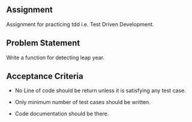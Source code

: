## Assignment 
Assignment for practicing tdd i.e. Test Driven Development.

## Problem Statement
Write a function for detecting leap year.

## Acceptance Criteria
- No Line of code should be return unless it is satisfying any test case.

- Only minimum number of test cases should be written.

- Code documentation should be there.